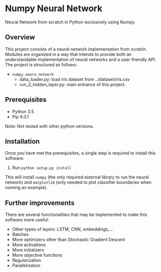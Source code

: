 # Numpy Neural Network
Neural Network from scratch in Python exclusively using Numpy.
## Overview

This project consists of a neural network implementation from scratch. Modules are organized in a way that intends to provide both an understandable implementation of neural networks and a user-friendly API.
The project is structured as follows:
- `numpy_neuro_network`
    - data_loader.py: load iris dataset from ../dataset/iris.csv
	- run_2_hidden_layer.py: main entrance of this project.
## Prerequisites

- Python 3.5
- Pip 9.0.1

Note: Not tested with other python versions.

## Installation
Once you have met the prerequisites, a single step is required to install this software:
1. Run `python setup.py install`

This will install `numpy` (the only required external library to run the neural network) and `matplotlib` (only needed to plot classifier boundaries when running an example).

## Further improvements

There are several functionalities that may be implemented to make this software more useful:
- Other types of layers: LSTM, CNN, embeddings,...
- Batches
- More optimizers other than Stochastic Gradient Descent
- More activations
- More initializers
- More objective functions
- Regularization
- Parallelization
